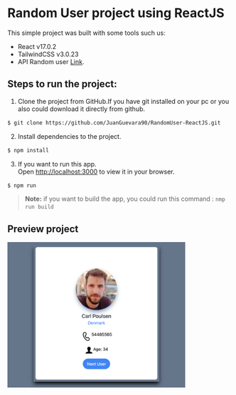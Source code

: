 # Random User project using ReactJS

This simple project was built with some tools such us:
* React v17.0.2
* TailwindCSS v3.0.23
* API Random user [Link](https://randomuser.me/).

## Steps to run the project:

1. Clone the project from GitHub.If you have git installed on your pc or you also  could download it directly from github.

``` bash
$ git clone https://github.com/JuanGuevara90/RandomUser-ReactJS.git
```
2. Install dependencies to the project.
``` bash
$ npm install
```
3. If you want to run this app.\
Open [http://localhost:3000](http://localhost:3000) to view it in your browser.
``` bash
$ npm run
```

> **Note:** if you want to build the app, you could run this command : `nmp run build`
## Preview project
<img src="./public/preview.png" alt="Preview project" width="400" />